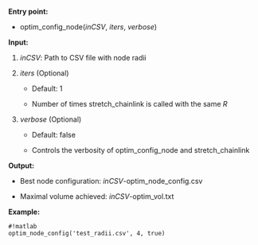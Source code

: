 **Entry point:**

* optim\_config\_node(_inCSV_, _iters_, _verbose_)

**Input:**

1. _inCSV_: Path to CSV file with node radii

2. _iters_ (Optional)

    * Default: 1

    * Number of times stretch\_chainlink is called with the same _R_

3. _verbose_ (Optional)

    * Default: false

    * Controls the verbosity of optim\_config\_node and stretch\_chainlink

**Output:**

* Best node configuration: _inCSV_-optim_node_config.csv

* Maximal volume achieved: _inCSV_-optim_vol.txt

**Example:**
```
#!matlab
optim_node_config('test_radii.csv', 4, true)
```